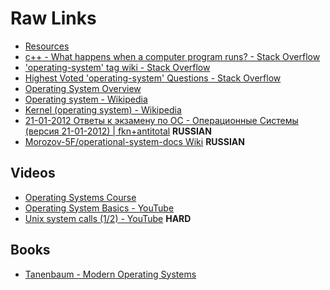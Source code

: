 # Raw Links
* [Resources](links.md)
* [c++ - What happens when a computer program runs? - Stack Overflow](http://stackoverflow.com/questions/5162580/what-happens-when-a-computer-program-runs)
* ['operating-system' tag wiki - Stack Overflow](http://stackoverflow.com/tags/operating-system/info)
* [Highest Voted 'operating-system' Questions - Stack Overflow](http://stackoverflow.com/questions/tagged/operating-system?sort=votes&pageSize=15)
* [Operating System Overview](https://www.tutorialspoint.com/operating_system/os_overview.htm)
* [Operating system - Wikipedia](https://en.wikipedia.org/wiki/Operating_system)
* [Kernel (operating system) - Wikipedia](https://en.wikipedia.org/wiki/Kernel_(operating_system))
* [21-01-2012 Ответы к экзамену по ОС - Операционные Системы (версия 21-01-2012) | fkn+antitotal](http://fkn.ktu10.com/?q=node/676) **RUSSIAN**
* [Morozov-5F/operational-system-docs Wiki](https://github.com/Morozov-5F/operational-system-docs/wiki) **RUSSIAN**

## Videos
* [Operating Systems Course](https://www.youtube.com/playlist?list=PLmbPuZ0NsyGS8ef6zaHd2qYylzsHxL63x)
* [Operating System Basics - YouTube](https://www.youtube.com/watch?v=9GDX-IyZ_C8)
* [Unix system calls (1/2) - YouTube](https://www.youtube.com/watch?v=xHu7qI1gDPA) **HARD**

## Books
* [Tanenbaum - Modern Operating Systems](https://www.amazon.com/Modern-Operating-Systems-Andrew-Tanenbaum/dp/013359162X)

